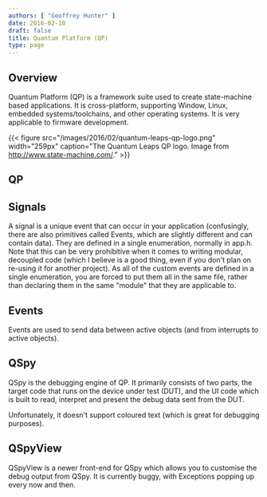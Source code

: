 ```yaml
---
authors: [ "Geoffrey Hunter" ]
date: 2016-02-10
draft: false
title: Quantum Platform (QP)
type: page
---
```


## Overview

Quantum Platform (QP) is a framework suite used to create state-machine based applications. It is cross-platform, supporting Window, Linux, embedded systems/toolchains, and other operating systems. It is very applicable to firmware development.

{{< figure src="/images/2016/02/quantum-leaps-qp-logo.png" width="259px" caption="The Quantum Leaps QP logo. Image from http://www.state-machine.com/."  >}}

## QP

## Signals

A signal is a unique event that can occur in your application (confusingly, there are also primitives called Events, which are slightly different and can contain data). They are defined in a single enumeration, normally in app.h. Note that this can be very prohibitive when it comes to writing modular, decoupled code (which I believe is a good thing, even if you don't plan on re-using it for another project). As all of the custom events are defined in a single enumeration, you are forced to put them all in the same file, rather than declaring them in the same "module" that they are applicable to.

## Events

Events are used to send data between active objects (and from interrupts to active objects).

## QSpy

QSpy is the debugging engine of QP. It primarily consists of two parts, the target code that runs on the device under test (DUT), and the UI code which is built to read, interpret and present the debug data sent from the DUT.

Unfortunately, it doesn't support coloured text (which is great for debugging purposes). 

## QSpyView

QSpyView is a newer front-end for QSpy which allows you to customise the debug output from QSpy. It is currently buggy, with Exceptions popping up every now and then.
